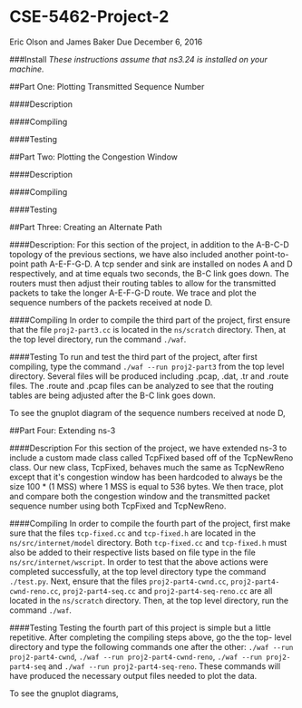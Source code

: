 # CSE-5462-Project-2
Eric Olson and James Baker
Due December 6, 2016

###Install
*These instructions assume that ns3.24 is installed on your machine.*


##Part One: Plotting Transmitted Sequence Number

####Description

####Compiling

####Testing

##Part Two: Plotting the Congestion Window

####Description

####Compiling

####Testing

##Part Three: Creating an Alternate Path

####Description:
For this section of the project, in addition to the A-B-C-D topology of the previous sections, we have also included another 
point-to-point path A-E-F-G-D. A tcp sender and sink are installed on nodes A and D respectively, and at time equals two seconds,
the B-C link goes down. The routers must then adjust their routing tables to allow for the transmitted packets to take the longer 
A-E-F-G-D route. We trace and plot the sequence numbers of the packets received at node D.

####Compiling
In order to compile the third part of the project, first ensure that the file `proj2-part3.cc` is located in the `ns/scratch` directory.
Then, at the top level directory, run the command `./waf`.

####Testing
To run and test the third part of the project, after first compiling, type the command `./waf --run proj2-part3` from the top level 
directory. Several files will be produced including .pcap, .dat, .tr and .route files. The .route and .pcap files can be analyzed to
see that the routing tables are being adjusted after the B-C link goes down. 

To see the gnuplot diagram of the sequence numbers received at node D, 

##Part Four: Extending ns-3

####Description
For this section of the project, we have extended ns-3 to include a custom made class called TcpFixed based off of the TcpNewReno class.
Our new class, TcpFixed, behaves much the same as TcpNewReno except that it's congestion window has been hardcoded to always be
the size 100 * (1 MSS) where 1 MSS is equal to 536 bytes. We then trace, plot and compare both the congestion window and the transmitted
packet sequence number using both TcpFixed and TcpNewReno.

####Compiling
In order to compile the fourth part of the project, first make sure that the files `tcp-fixed.cc` and `tcp-fixed.h` are located in the
`ns/src/internet/model` directory. Both `tcp-fixed.cc` and `tcp-fixed.h` must also be added to their respective lists based on file type
in the file `ns/src/internet/wscript`. In order to test that the above actions were completed successfully, at the top level directory
type the command `./test.py`. Next, ensure that the files `proj2-part4-cwnd.cc`, `proj2-part4-cwnd-reno.cc`,
`proj2-part4-seq.cc` and `proj2-part4-seq-reno.cc` are all located in the `ns/scratch` directory. Then, at the top level directory,
run the command `./waf`.

####Testing
Testing the fourth part of this project is simple but a little repetitive. After completing the compiling steps above, go the the top-
level directory and type the following commands one after the other: `./waf --run proj2-part4-cwnd`, `./waf --run proj2-part4-cwnd-reno`,
 `./waf --run proj2-part4-seq` and `./waf --run proj2-part4-seq-reno`. These commands will have produced the necessary output files needed
 to plot the data.
 
 To see the gnuplot diagrams, 
